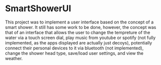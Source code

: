 # SmartShowerUI

This project was to implement a user interface based on the concept of a smart shower. It still has some work to be done, however, the concept was that 
of an interface that allows the user to change the tempreture of the water via a touch screen dial, play music from youtube or spotify (not fully implemented, as
the apps displayed are actually just decoys), potentially connect their personal devices to it via bluetooth (not implemented), change the shower head type, 
save/load user settings, and view the weather. 

